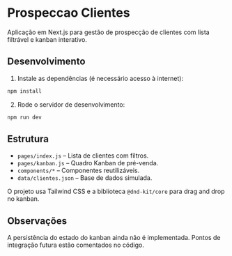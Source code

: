 # Prospeccao Clientes

Aplicação em Next.js para gestão de prospecção de clientes com lista filtrável e kanban interativo.

## Desenvolvimento

1. Instale as dependências (é necessário acesso à internet):

```bash
npm install
```

2. Rode o servidor de desenvolvimento:

```bash
npm run dev
```

## Estrutura

- `pages/index.js` – Lista de clientes com filtros.
- `pages/kanban.js` – Quadro Kanban de pré-venda.
- `components/*` – Componentes reutilizáveis.
- `data/clientes.json` – Base de dados simulada.

O projeto usa Tailwind CSS e a biblioteca `@dnd-kit/core` para drag and drop no kanban.

## Observações

A persistência do estado do kanban ainda não é implementada. Pontos de integração futura estão comentados no código.
